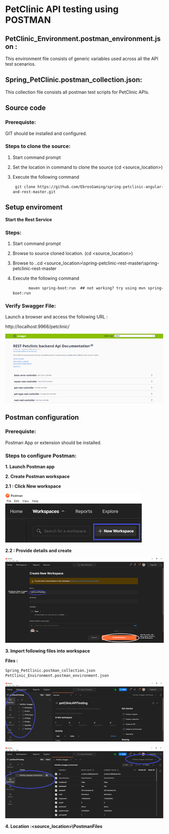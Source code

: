 # PetClinic API testing using POSTMAN

## PetClinic_Environment.postman_environment.json :
This environment file consists of generic variables used across all the API test scenarios.


## Spring_PetClinic.postman_collection.json:
This collection file consists all postman test scripts for PetClinic APIs.


## Source code
### Prerequiste:
GIT should be installed and configured.

### Steps to clone the source:
1. Start command prompt

2. Set the location in command to clone the source (cd <source_location>)

3. Execute the following command

		git clone https://github.com/EbrosGaming/spring-petclinic-angular-and-rest-master.git



## Setup enviroment

**Start the Rest Service**

### Steps:
1. Start command prompt

2. Browse to source cloned location. (cd <source_location>)

3. Browse to ..cd <source_location>\spring-petclinic-rest-master\spring-petclinic-rest-master

4. Execute the following command

              maven spring-boot:run  ## not working? try using mvn spring-boot:run 

### Verify Swagger File:

Launch a browser and access the following URL :

 http://localhost:9966/petclinic/
 
 ![Swagger](git_res/Swagger_url.PNG)
 
 
 
 
	

	

## Postman configuration

### Prerequiste: 
Postman App or extension should be installed.

### Steps to configure Postman:
**1. Launch Postman app**

**2. Create Postman workspace**

 **2.1 : Click New workspace**
 
 ![Create_workspace](git_res/createWorkspace.png)
 
 **2.2 : Provide details and create**
 
 ![Create_workspace_Dailog](git_res/createWorkspaceDialog.png)
 
 **3. Import following files into workspace**
 
 **Files :** 
 
	Spring_PetClinic.postman_collection.json
	PetClinic_Environment.postman_environment.json
	
 
 ![Postman_collection_file](git_res/Petclinc_postman_collection.png)
 
 ![Postman_environment_file](git_res/Petclinc_postman_environment.png)
 
 
 **4. Location :<source_location>\PostmanFiles**







	


